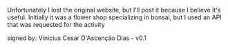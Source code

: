 Unfortunately I lost the original website, but I'll post it because I believe it's useful.
Initially it was a flower shop specializing in bonsai, but I used an API that was requested for the activity

signed by: Vinicius Cesar D'Ascenção Dias - v0.1